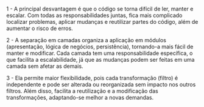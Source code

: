 1 - A principal desvantagem é que o código se torna difícil de ler, manter e escalar. 
Com todas as responsabilidades juntas, fica mais complicado localizar problemas, 
aplicar mudanças e reutilizar partes do código, além de aumentar o risco de erros.

2 - A separação em camadas organiza a aplicação em módulos (apresentação, lógica de negócios, persistência), 
tornando-a mais fácil de manter e modificar. Cada camada tem uma responsabilidade específica, o que facilita a escalabilidade, 
já que as mudanças podem ser feitas em uma camada sem afetar as demais.

3 - Ela permite maior flexibilidade, pois cada transformação (filtro) é independente e pode ser alterada ou reorganizada sem impacto nos outros filtros. 
Além disso, facilita a reutilização e a modificação das transformações, adaptando-se melhor a novas demandas.